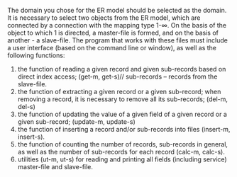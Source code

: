 The domain you chose for the ER model should be selected as the domain. It is necessary to select two objects from the ER model, which are connected by a connection with the mapping type 1-∞. On the basis of the object to which 1 is directed, a master-file is formed, and on the basis of another - a slave-file. The program that works with these files must include a user interface (based on the command line or window), as well as the following functions:
1. the function of reading a given record and given sub-records based on direct index access; (get-m, get-s)// sub-records – records from the slave-file.
2. the function of extracting a given record or a given sub-record; when removing a record, it is necessary to remove all its sub-records; (del-m, del-s)
3. the function of updating the value of a given field of a given record or a given sub-record; (update-m, update-s)
4. the function of inserting a record and/or sub-records into files (insert-m, insert-s).
5. the function of counting the number of records, sub-records in general, as well as the number of sub-records for each record (calc-m, calc-s).
6. utilities (ut-m, ut-s) for reading and printing all fields (including service) master-file and slave-file.
